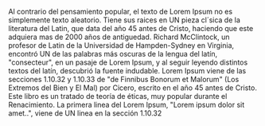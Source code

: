 Al contrario del pensamiento popular, el texto de Lorem Ipsum no es simplemente texto aleatorio. 
Tiene sus raices en UN pieza 
cl´sica de la literatura del Latin, que data del año 45 antes de Cristo, haciendo que este adquiera mas de 2000 años de antiguedad. Richard 
McClintock, un profesor de Latin de la Universidad de Hampden-Sydney en 
Virginia, encontró UN de las palabras más oscuras de la lengua 
del latín, "consecteur", en un pasaje de Lorem Ipsum, y al seguir 
leyendo distintos textos del latín, descubrió la fuente indudable. Lorem Ipsum viene de las secciones 1.10.32 
y 1.10.33 de "de Finnibus Bonorum et Malorum" (Los Extremos del Bien y El Mal) por Cicero, escrito en el año 45 antes de Cristo. Este libro es un 
tratado de teoría de éticas, muy popular durante el Renacimiento. La 
primera linea del Lorem Ipsum, "Lorem ipsum dolor sit amet..", viene de UN linea en la sección 1.10.32
    